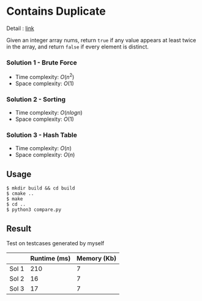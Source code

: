 # Contains Duplicate
Detail : [link](https://leetcode.com/problems/contains-duplicate/)

Given an integer array nums, return `true` if any value appears at least twice in the array, and return `false` if every element is distinct.

### Solution 1 - Brute Force
* Time complexity: $O(n^2)$
* Space complexity: $O(1)$

### Solution 2 - Sorting
* Time complexity: $O(nlogn)$
* Space complexity: $O(1)$

### Solution 3 - Hash Table
* Time complexity: $O(n)$
* Space complexity: $O(n)$

## Usage
```shell
$ mkdir build && cd build
$ cmake ..
$ make
$ cd ..
$ python3 compare.py
```

## Result
Test on testcases generated by myself

|       | Runtime (ms) | Memory (Kb) |
|-------|--------------|-------------|
| Sol 1 | 210          | 7           |
| Sol 2 | 16           | 7           |
| Sol 3 | 17           | 7           |